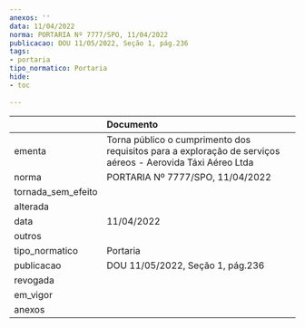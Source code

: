```yaml
---
anexos: ''
data: 11/04/2022
norma: PORTARIA Nº 7777/SPO, 11/04/2022
publicacao: DOU 11/05/2022, Seção 1, pág.236
tags:
- portaria
tipo_normatico: Portaria
hide: 
- toc 
 
---
```


|                    | Documento                                                                                                  |
|:-------------------|:-----------------------------------------------------------------------------------------------------------|
| ementa             | Torna público o cumprimento dos requisitos para a exploração de serviços aéreos - Aerovida Táxi Aéreo Ltda |
| norma              | PORTARIA Nº 7777/SPO, 11/04/2022                                                                           |
| tornada_sem_efeito |                                                                                                            |
| alterada           |                                                                                                            |
| data               | 11/04/2022                                                                                                 |
| outros             |                                                                                                            |
| tipo_normatico     | Portaria                                                                                                   |
| publicacao         | DOU 11/05/2022, Seção 1, pág.236                                                                           |
| revogada           |                                                                                                            |
| em_vigor           |                                                                                                            |
| anexos             |                                                                                                            |